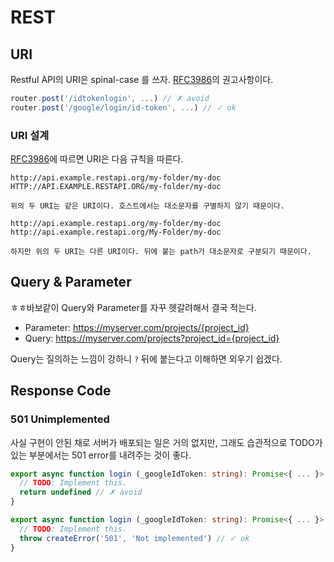 # REST

## URI

Restful API의 URI은 spinal-case 를 쓰자. [RFC3986](https://tools.ietf.org/html/rfc3986)의 권고사항이다.

```typescript
router.post('/idtokenlogin', ...) // ✗ avoid
router.post('/google/login/id-token', ...) // ✓ ok
```

### URI 설계

[RFC3986](http://www.ietf.org/rfc/rfc3986)에 따르면 URI은 다음 규칙을 따른다.
```
http://api.example.restapi.org/my-folder/my-doc
HTTP://API.EXAMPLE.RESTAPI.ORG/my-folder/my-doc

위의 두 URI는 같은 URI이다. 호스트에서는 대소문자를 구별하지 않기 때문이다.

http://api.example.restapi.org/my-folder/my-doc
http://api.example.restapi.org/My-Folder/my-doc

하지만 위의 두 URI는 다른 URI이다. 뒤에 붙는 path가 대소문자로 구분되기 때문이다.
```

## Query & Parameter

ㅎㅎ바보같이 Query와 Parameter를 자꾸 헷갈려해서 결국 적는다.

- Parameter: https://myserver.com/projects/{project_id}
- Query: https://myserver.com/projects?project_id={project_id}

Query는 질의하는 느낌이 강하니 `?` 뒤에 붙는다고 이해하면 외우기 쉽겠다.

## Response Code

### 501 Unimplemented

사실 구현이 안된 채로 서버가 배포되는 일은 거의 없지만, 그래도 습관적으로 TODO가 있는 부분에서는 501 error를 내려주는 것이 좋다.
```typescript
export async function login (_googleIdToken: string): Promise<{ ... }> {
  // TODO: Implement this.
  return undefined // ✗ avoid
}

export async function login (_googleIdToken: string): Promise<{ ... }> {
  // TODO: Implement this.
  throw createError('501', 'Not implemented') // ✓ ok
}
``` 
